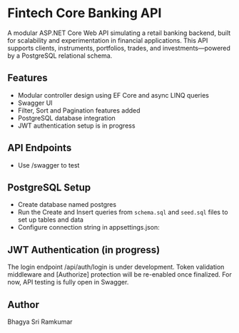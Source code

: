 # Fintech Core Banking API

A modular ASP.NET Core Web API simulating a retail banking backend, built for scalability and experimentation in financial applications. This API supports clients, instruments, portfolios, trades, and investments—powered by a PostgreSQL relational schema.

## Features
- Modular controller design using EF Core and async LINQ queries
- Swagger UI 
- Filter, Sort and Pagination features added
- PostgreSQL database integration
- JWT authentication setup is in progress

## API Endpoints 
- Use /swagger to test

## PostgreSQL Setup
- Create database named postgres
- Run the Create and Insert queries from `schema.sql` and `seed.sql` files to set up tables and data 
- Configure connection string in appsettings.json:

## JWT Authentication (in progress)
The login endpoint /api/auth/login is under development. Token validation middleware and [Authorize] protection will be re-enabled once finalized. For now, API testing is fully open in Swagger.

## Author 
Bhagya Sri Ramkumar